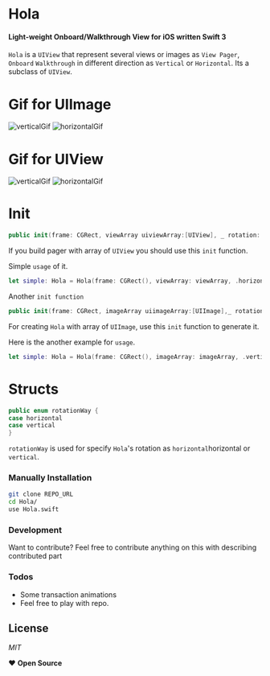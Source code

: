 # Hola
#### Light-weight Onboard/Walkthrough View for iOS written Swift 3

`Hola` is a `UIView` that represent several views or images as `View Pager`, `Onboard` `Walkthrough` in different direction as `Vertical` or `Horizontal`. Its a subclass of `UIView`.

# Gif for UIImage


![verticalGif](https://github.com/eliakorkmaz/Hola/blob/master/gif/gifVertical.gif?raw=true)   ![horizontalGif](https://github.com/eliakorkmaz/Hola/blob/master/gif/horizontalGif.gif?raw=true)

# Gif for UIView


![verticalGif](https://github.com/eliakorkmaz/Hola/blob/master/gif/viewgifhorizontal.gif?raw=true)   ![horizontalGif](https://github.com/eliakorkmaz/Hola/blob/master/gif/viewgifvertical.gif?raw=true)



# Init

```swift
public init(frame: CGRect, viewArray uiviewArray:[UIView], _ rotation: rotationWay)
```
If you build pager with array of `UIView` you should use this `init` function.

Simple `usage` of it.
```swift
let simple: Hola = Hola(frame: CGRect(), viewArray: viewArray, .horizontal)
```

Another `init function`
```swift
public init(frame: CGRect, imageArray uiimageArray:[UIImage],_ rotation:rotationWay)
```
For creating `Hola` with array of `UIImage`, use this `init` function to generate it.

Here is the another example for `usage`.

```swift
let simple: Hola = Hola(frame: CGRect(), imageArray: imageArray, .vertical)
```





# Structs
```swift
public enum rotationWay {
case horizontal
case vertical
}
```
`rotationWay` is used for specify `Hola`'s  rotation as `horizontal`horizontal or `vertical`.




### Manually Installation

```sh
git clone REPO_URL
cd Hola/
use Hola.swift
```



### Development
Want to contribute?
Feel free to contribute anything on this with describing contributed part


### Todos
- Some transaction animations
- Feel free to play with repo.

## License
*MIT*

❤   **Open Source**
